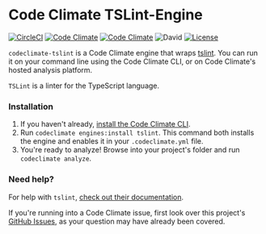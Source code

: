 # Code Climate TSLint-Engine

[![CircleCI](https://img.shields.io/circleci/project/tkqubo/codeclimate-tslint.svg)](https://circleci.com/gh/tkqubo/codeclimate-tslint)
[![Code Climate](https://codeclimate.com/github/tkqubo/codeclimate-tslint/badges/gpa.svg)](https://codeclimate.com/github/tkqubo/codeclimate-tslint)
[![Code Climate](https://img.shields.io/codeclimate/coverage/github/tkqubo/codeclimate-tslint.svg)](https://codeclimate.com/github/tkqubo/codeclimate-tslint/coverage)
![David](https://david-dm.org/tkqubo/codeclimate-tslint.svg)
[![License](http://img.shields.io/:license-mit-blue.svg)](http://doge.mit-license.org)

`codeclimate-tslint` is a Code Climate engine that wraps [tslint](http://palantir.github.io/tslint/). You can run it on your command line using the Code Climate CLI, or on Code Climate's hosted analysis platform.

`TSLint` is a linter for the TypeScript language.


### Installation

1. If you haven't already, [install the Code Climate CLI](https://github.com/codeclimate/codeclimate).
2. Run `codeclimate engines:install tslint`. This command both installs the engine and enables it in your `.codeclimate.yml` file.
3. You're ready to analyze! Browse into your project's folder and run `codeclimate analyze`.

### Need help?

For help with `tslint`, [check out their documentation](http://palantir.github.io/tslint/).

If you're running into a Code Climate issue, first look over this project's [GitHub Issues](https://github.com/tkqubo/codeclimate-tslint/issues), as your question may have already been covered.
